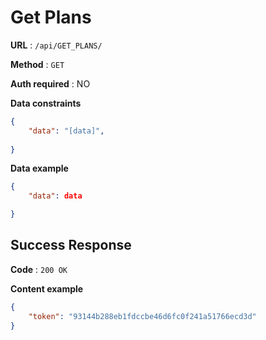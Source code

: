 # Get Plans

**URL** : `/api/GET_PLANS/`

**Method** : `GET`

**Auth required** : NO

**Data constraints**

```json
{
    "data": "[data]",
    
}
```
**Data example**

```json
{
    "data": data

}
```

## Success Response

**Code** : `200 OK`

**Content example**

```json
{
    "token": "93144b288eb1fdccbe46d6fc0f241a51766ecd3d"
}
```